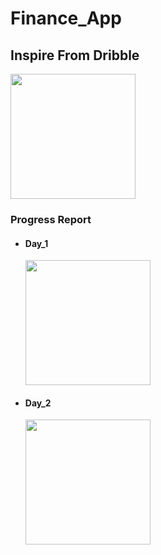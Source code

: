 # Finance_App
<h2>Inspire From Dribble</h2>
<img src= "https://github.com/user-attachments/assets/ef449d39-ba07-4dae-a5f5-947abd08fc0f" height= "200px">

<h3>Progress Report</h3>
<ul>
  <li><h4>Day_1</h4></li>
  <img src= "https://github.com/user-attachments/assets/c8684020-9692-4d49-86e3-f71645d19a0f" height= "200px">
  <li><h4>Day_2</h4></li>
  <img src= "https://github.com/user-attachments/assets/6b9e5d34-7903-4a59-9023-b90049917d67" height= "200px">
  
</ul>

